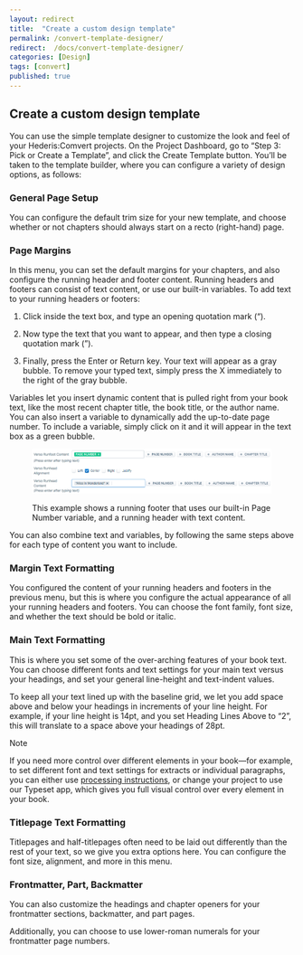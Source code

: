 ```yaml
---
layout: redirect
title:  "Create a custom design template"
permalink: /convert-template-designer/
redirect:  /docs/convert-template-designer/
categories: [Design]
tags: [convert]
published: true
---
```


<section data-type="chapter" class="hsecchapter" data-hederis-type="hsecchapter" id="convert-template-designer" data-pi-attrs="id: convert-template-designer; data-tags: convert;" role="doc-chapter" data-tags="convert" data-author-name=" " data-book-title=" " title="Create a custom design template"><h1 data-hederis-type="hblkchaptitle" class="hblkchaptitle" id="pnpGTq3t7">Create a custom design template</h1><p class="hblkp" data-hederis-type="hblkp" id="p9MOpmSZy">You can use the simple template designer to customize the look and feel of your Hederis:Comvert projects. On the Project Dashboard, go to &#8220;Step 3: Pick or Create a Template&#8221;, and click the Create Template button. You&#8217;ll be taken to the template builder, where you can configure a variety of design options, as follows:</p><section class="hwprsubsection" data-hederis-type="hwprsubsection" id="paBkLm7se" data-type="subsection" title="General Page Setup"><h1 data-hederis-type="hblktitle" class="hblktitle" id="pHYoZdd2K">General Page Setup</h1><p class="hblkp" data-hederis-type="hblkp" id="pQfbrYNn2">You can configure the default trim size for your new template, and choose whether or not chapters should always start on a recto (right-hand) page.</p></section><section class="hwprsubsection" data-hederis-type="hwprsubsection" id="p13FzI0Ik" data-type="subsection" title="Page Margins"><h1 data-hederis-type="hblktitle" class="hblktitle" id="pgywKyZOI">Page Margins</h1><p class="hblkp" data-hederis-type="hblkp" id="pNSWPUWnd">In this menu, you can set the default margins for your chapters, and also configure the running header and footer content. Running headers and footers can consist of text content, or use our built-in variables. To add text to your running headers or footers:</p><ol class="hwprnumlist" data-hederis-type="hwprnumlist" id="pRmqd7tzr"><li class="hblkoli" data-hederis-type="hblkoli" id="liRWDpZm8V"><p class="hblkoli" data-hederis-type="hblklip" id="pi49mN2Uw">Click inside the text box, and type an opening quotation mark (&#8220;).</p></li><li class="hblkoli" data-hederis-type="hblkoli" id="liQCwpY9Xm"><p class="hblkoli" data-hederis-type="hblklip" id="pYapdDhNV">Now type the text that you want to appear, and then type a closing quotation mark (&#8221;).</p></li><li class="hblkoli" data-hederis-type="hblkoli" id="lib8TVf1q3"><p class="hblkoli" data-hederis-type="hblklip" id="p9Zx9Kld1">Finally, press the Enter or Return key. Your text will appear as a gray bubble. To remove your typed text, simply press the X immediately to the right of the gray bubble.</p></li></ol><p class="hblkp" data-hederis-type="hblkp" id="pooNRsFCo">Variables let you insert dynamic content that is pulled right from your book text, like the most recent chapter title, the book title, or the author name. You can also insert a variable to dynamically add the up-to-date page number. To include a variable, simply click on it and it will appear in the text box as a green bubble.</p><figure class="hwprfig" data-hederis-type="hwprfig" id="pEf16JVFM"><img data-hederis-type="hblkimg" class="hblkimg" id="p02xqxJln" src="/images/runheadfoot.png" data-img-src="runheadfoot.png"/><p class="hblkcaption" data-hederis-type="hblkcaption" id="pKFPXvDYQ">This example shows a running footer that uses our built-in Page Number variable, and a running header with text content.</p></figure><p class="hblkp" data-hederis-type="hblkp" id="pZ0LdHxU3">You can also combine text and variables, by following the same steps above for each type of content you want to include.</p></section><section class="hwprsubsection" data-hederis-type="hwprsubsection" id="pkVdHkeci" data-type="subsection" title="Margin Text Formatting"><h1 data-hederis-type="hblktitle" class="hblktitle" id="pS1hzflB6">Margin Text Formatting</h1><p class="hblkp" data-hederis-type="hblkp" id="pI7HaJhxv">You configured the content of your running headers and footers in the previous menu, but this is where you configure the actual appearance of all your running headers and footers. You can choose the font family, font size, and whether the text should be bold or italic.</p></section><section class="hwprsubsection" data-hederis-type="hwprsubsection" id="plXKmpAek" data-type="subsection" title="Main Text Formatting"><h1 data-hederis-type="hblktitle" class="hblktitle" id="p9VT8cyaY">Main Text Formatting</h1><p class="hblkp" data-hederis-type="hblkp" id="plt8RAlTX">This is where you set some of the over-arching features of your book text. You can choose different fonts and text settings for your main text versus your headings, and set your general line-height and text-indent values.</p><p class="hblkp" data-hederis-type="hblkp" id="pFBtL7GWS">To keep all your text lined up with the baseline grid, we let you add space above and below your headings in increments of your line height. For example, if your line height is 14pt, and you set Heading Lines Above to &#8220;2&#8221;, this will translate to a space above your headings of 28pt. </p><aside class="hwprbox box" data-hederis-type="hwprbox" id="pMSlIMMkE" data-type="sidebar"><p class="hblktype" data-hederis-type="hblktype" id="p6Mfbiexe">Note</p><p class="hblkp" data-hederis-type="hblkp" id="pICTrbYop">If you need more control over different elements in your book&#8212;for example, to set different font and text settings for extracts or individual paragraphs, you can either use <a href="{% post_url 2020-08-25-38-Customizethedesignofspecificparagraphswrappersorsections %}" data-hederis-type="hspana" id="pIgIbO7I5"><span class="Hyperlink" data-hederis-type="hspnspan" id="paMXwQfwk">processing instructions</span></a>, or change your project to use our Typeset app, which gives you full visual control over every element in your book.</p></aside></section><section class="hwprsubsection" data-hederis-type="hwprsubsection" id="pZwy6BqFY" data-type="subsection" title="Titlepage Text Formatting"><h1 data-hederis-type="hblktitle" class="hblktitle" id="pD35UJJS1">Titlepage Text Formatting</h1><p class="hblkp" data-hederis-type="hblkp" id="pGBdrHtVs">Titlepages and half-titlepages often need to be laid out differently than the rest of your text, so we give you extra options here. You can configure the font size, alignment, and more in this menu.</p></section><section class="hwprsubsection" data-hederis-type="hwprsubsection" id="pwaDW8FDg" data-type="subsection" title="Frontmatter, Part, Backmatter"><h1 data-hederis-type="hblktitle" class="hblktitle" id="pAx0AtmZN">Frontmatter, Part, Backmatter</h1><p class="hblkp" data-hederis-type="hblkp" id="pK5meRif6">You can also customize the headings and chapter openers for your frontmatter sections, backmatter, and part pages.</p><p class="hblkp" data-hederis-type="hblkp" id="p0kqJc7Qo">Additionally, you can choose to use lower-roman numerals for your frontmatter page numbers.</p></section></section>